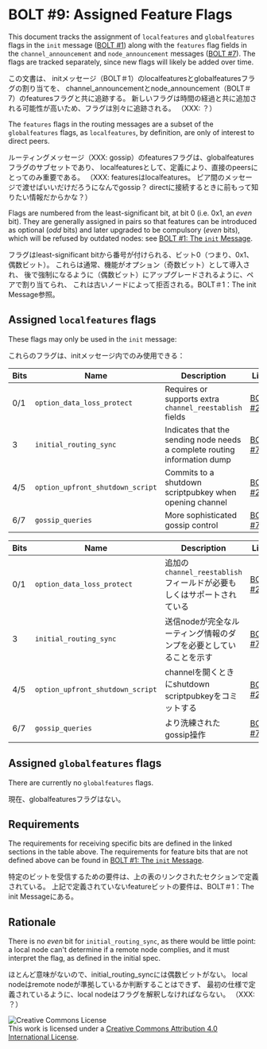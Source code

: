 # BOLT #9: Assigned Feature Flags

This document tracks the assignment of `localfeatures` and `globalfeatures`
flags in the `init` message ([BOLT #1](01-messaging.md)) along with the
`features` flag fields in the `channel_announcement` and `node_announcement`
messages ([BOLT #7](07-routing-gossip.md)).
The flags are tracked separately, since new flags will likely be added over time.

この文書は、
initメッセージ（BOLT＃1）のlocalfeaturesとglobalfeaturesフラグの割り当てを、
channel_announcementとnode_announcement（BOLT＃7）のfeaturesフラグと共に追跡する。
新しいフラグは時間の経過と共に追加される可能性が高いため、フラグは別々に追跡される。
（XXX: ？）

The `features` flags in the routing messages are a subset of the
`globalfeatures` flags, as `localfeatures`, by definition, are only of interest
to direct peers.

ルーティングメッセージ（XXX: gossip）のfeaturesフラグは、globalfeaturesフラグのサブセットであり、
localfeaturesとして、定義により、直接のpeersにとってのみ重要である。
（XXX: featuresはlocalfeatures。
ピア間のメッセージで渡せばいいだけだろうになんでgossip？
directに接続するときに前もって知りたい情報だからかな？）

Flags are numbered from the least-significant bit, at bit 0 (i.e. 0x1,
an _even_ bit). They are generally assigned in pairs so that features
can be introduced as optional (_odd_ bits) and later upgraded to be compulsory
(_even_ bits), which will be refused by outdated nodes:
see [BOLT #1: The `init` Message](01-messaging.md#the-init-message).

フラグはleast-significant bitから番号が付けられる、ビット0（つまり、0x1、偶数ビット）。
これらは通常、機能がオプション（奇数ビット）として導入され、
後で強制になるように（偶数ビット）にアップグレードされるように、ペアで割り当てられ、
これは古いノードによって拒否される。BOLT＃1：The init Message参照。

## Assigned `localfeatures` flags

These flags may only be used in the `init` message:

これらのフラグは、initメッセージ内でのみ使用できる：

| Bits | Name             |Description                                     | Link                                                                |
|------|------------------|------------------------------------------------|---------------------------------------------------------------------|
| 0/1  | `option_data_loss_protect` | Requires or supports extra `channel_reestablish` fields | [BOLT #2](02-peer-protocol.md#message-retransmission) |
| 3  | `initial_routing_sync` | Indicates that the sending node needs a complete routing information dump | [BOLT #7](07-routing-gossip.md#initial-sync) |
| 4/5  | `option_upfront_shutdown_script` | Commits to a shutdown scriptpubkey when opening channel | [BOLT #2](02-peer-protocol.md#the-open_channel-message) |
| 6/7  | `gossip_queries`           | More sophisticated gossip control | [BOLT #7](07-routing-gossip.md#query-messages) |

| Bits | Name             |Description                                     | Link                                                                |
|------|------------------|------------------------------------------------|---------------------------------------------------------------------|
| 0/1  | `option_data_loss_protect` | 追加の`channel_reestablish`フィールドが必要もしくはサポートされている | [BOLT #2](02-peer-protocol.md#message-retransmission) |
| 3  | `initial_routing_sync` | 送信nodeが完全なルーティング情報のダンプを必要としていることを示す | [BOLT #7](07-routing-gossip.md#initial-sync) |
| 4/5  | `option_upfront_shutdown_script` | channelを開くときにshutdown scriptpubkeyをコミットする | [BOLT #2](02-peer-protocol.md#the-open_channel-message) |
| 6/7  | `gossip_queries`           | より洗練されたgossip操作 | [BOLT #7](07-routing-gossip.md#query-messages) |

## Assigned `globalfeatures` flags

There are currently no `globalfeatures` flags.

現在、globalfeaturesフラグはない。

## Requirements

The requirements for receiving specific bits are defined in the linked sections in the table above.
The requirements for feature bits that are not defined
above can be found in [BOLT #1: The `init` Message](01-messaging.md#the-init-message).

特定のビットを受信するための要件は、上の表のリンクされたセクションで定義されている。
上記で定義されていないfeatureビットの要件は、BOLT＃1：The init Messageにある。

## Rationale

There is no _even_ bit for `initial_routing_sync`, as there would be little
point: a local node can't determine if a remote node complies, and it must
interpret the flag, as defined in the initial spec.

ほとんど意味がないので、initial_routing_syncには偶数ビットがない。
local nodeはremote nodeが準拠しているか判断することはできず、
最初の仕様で定義されているように、local nodeはフラグを解釈しなければならない。
（XXX: ？）

![Creative Commons License](https://i.creativecommons.org/l/by/4.0/88x31.png "License CC-BY")
<br>
This work is licensed under a [Creative Commons Attribution 4.0 International License](http://creativecommons.org/licenses/by/4.0/).
